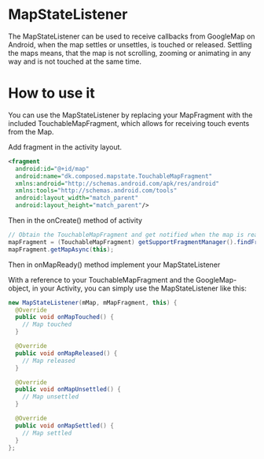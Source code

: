 MapStateListener
================

The MapStateListener can be used to receive callbacks from GoogleMap on Android, when the map settles or unsettles, is touched or released. Settling the maps means, that the map is not scrolling, zooming or animating in any way and is not touched at the same time.

How to use it
================
You can use the MapStateListener by replacing your MapFragment with the included TouchableMapFragment, which allows for receiving touch events from the Map.

Add fragment in the activity layout.

```xml
<fragment
  android:id="@+id/map"
  android:name="dk.composed.mapstate.TouchableMapFragment"
  xmlns:android="http://schemas.android.com/apk/res/android"
  xmlns:tools="http://schemas.android.com/tools"
  android:layout_width="match_parent"
  android:layout_height="match_parent"/>
```

Then in the onCreate() method of activity

```java
// Obtain the TouchableMapFragment and get notified when the map is ready to be used.
mapFragment = (TouchableMapFragment) getSupportFragmentManager().findFragmentById(R.id.map);
mapFragment.getMapAsync(this);
```

Then in onMapReady() method implement your MapStateListener

With a reference to your TouchableMapFragment and the GoogleMap-object, in your Activity, you can simply use the MapStateListener like this:

```java
new MapStateListener(mMap, mMapFragment, this) {
  @Override
  public void onMapTouched() {
    // Map touched
  }

  @Override
  public void onMapReleased() {
    // Map released
  }

  @Override
  public void onMapUnsettled() {
    // Map unsettled
  }

  @Override
  public void onMapSettled() {
    // Map settled
  }
};
```
